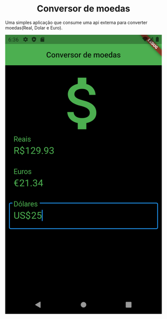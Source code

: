 <h1 align="center">
  Conversor de moedas
</h1>

Uma simples aplicação que consume uma api externa para converter moedas(Real, Dolar e Euro).

<p align="center">
  <img alt="from js" src="screen.png">
</p>